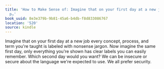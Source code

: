 ```yaml
---
title: 'How to Make Sense of: Imagine that on your first day at a new job every concept,
  p…'
book_uuid: 8e3e379b-9b81-45a6-b4db-f8d833086767
location: '520'
source: kindle
---
```


Imagine that on your first day at a new job every concept, process, and term you're taught is labeled with nonsense jargon. Now imagine the same first day, only everything you're shown has clear labels you can easily remember. Which second day would you want? We can be insecure or secure about the language we're expected to use. We all prefer security.